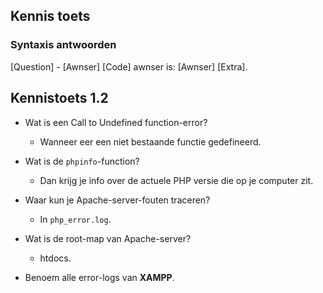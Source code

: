  Kennis toets
 ------------

### Syntaxis antwoorden ###

[Question] - [Awnser]
[Code] awnser is: [Awnser] [Extra].

## Kennistoets 1.2 ##

- Wat is een Call to Undefined function-error?
  - Wanneer eer een niet bestaande functie gedefineerd.

- Wat is de `phpinfo`-function?
  - Dan krijg je info over de actuele PHP versie die op je computer zit.

- Waar kun je Apache-server-fouten traceren?
  - In `php_error.log`.
 
- Wat is de root-map van Apache-server?
  -  htdocs.

- Benoem alle error-logs van **XAMPP**.